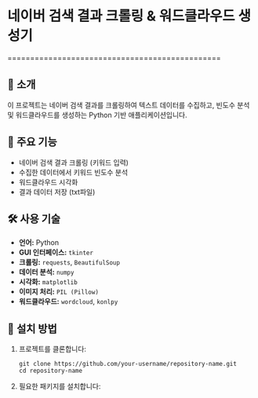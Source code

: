 # 네이버 검색 결과 크롤링 & 워드클라우드 생성기
===============================================

## 📖 소개
이 프로젝트는 네이버 검색 결과를 크롤링하여 텍스트 데이터를 수집하고, 빈도수 분석 및 워드클라우드를 생성하는 Python 기반 애플리케이션입니다.

## 🚀 주요 기능
- 네이버 검색 결과 크롤링 (키워드 입력)
- 수집한 데이터에서 키워드 빈도수 분석
- 워드클라우드 시각화
- 결과 데이터 저장 (txt파일)

## 🛠 사용 기술
- **언어:** Python
- **GUI 인터페이스:** `tkinter`
- **크롤링:** `requests`, `BeautifulSoup`  
- **데이터 분석:** `numpy` 
- **시각화:** `matplotlib`
- **이미지 처리:** `PIL (Pillow)`
- **워드클라우드:** `wordcloud`, `konlpy`

## 🔧 설치 방법
1. 프로젝트를 클론합니다:
   ```
   git clone https://github.com/your-username/repository-name.git
   cd repository-name
2. 필요한 패키지를 설치합니다:
    ```
